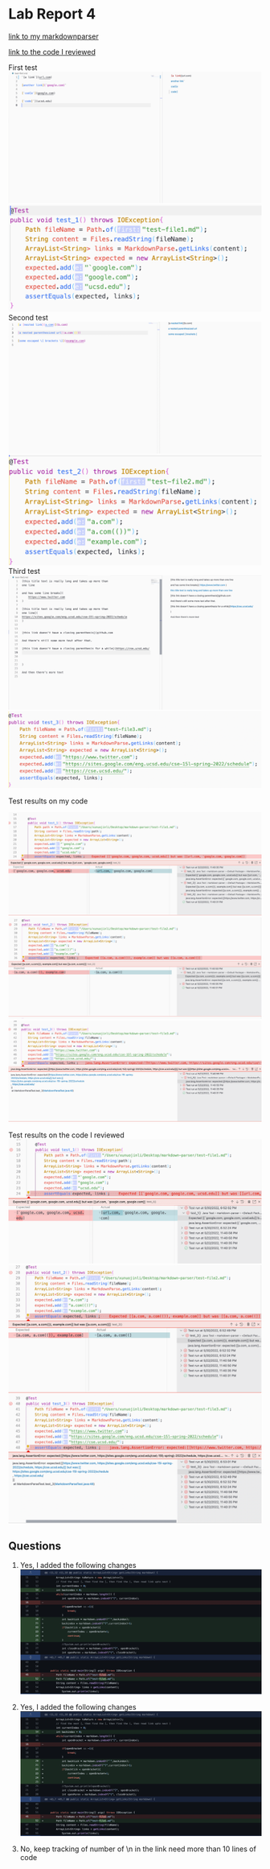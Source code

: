 # Lab Report 4
[link to my markdownparser](https://github.com/NuojinliXu/markdown-parser)

[link to the code I reviewed](https://github.com/NLChung9/markdown-parser)

First test
![test1](report4-image/test1.png)
![junit1](report4-image/junit1.png)
Second test
![test2](report4-image/test2.png)
![junit1](report4-image/junit2.png)
Third test
![test3](report4-image/test3.png)
![junit1](report4-image/junit3.png)

Test results on my code

![result1](report4-image/result1.png)
![result2](report4-image/result2.png)
![result3](report4-image/result3.png)

Test results on the code I reviewed
![result1](report4-image/review-test1.png)
![result2](report4-image/review-test2.png)
![result3](report4-image/review-test3.png)
## Questions
1. Yes, I added the following changes
![change](report4-image/change1.png)

2. Yes, I added the following changes
![change](report4-image/change1.png)

3. No, keep tracking of number of \n in the link need more than 10 lines of code

